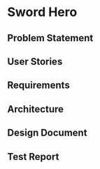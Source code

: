 # Sword Hero

## Problem Statement

## User Stories

## Requirements

## Architecture

## Design Document

## Test Report
